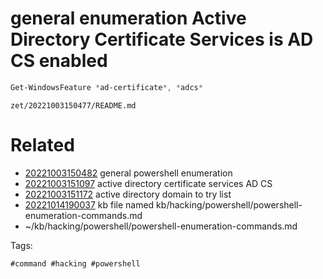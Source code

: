 # general enumeration Active Directory Certificate Services is AD CS enabled
```powershell
Get-WindowsFeature *ad-certificate*, *adcs*
```

` zet/20221003150477/README.md `

# Related

- [20221003150482](/zet/20221003150482/README.md) general powershell enumeration
- [20221003151097](/zet/20221003151097/README.md) active directory certificate services AD CS
- [20221003151172](/zet/20221003151172/README.md) active directory domain to try list
- [20221014190037](/zet/20221014190037/README.md) kb file named kb/hacking/powershell/powershell-enumeration-commands.md
- ~/kb/hacking/powershell/powershell-enumeration-commands.md

Tags:

    #command #hacking #powershell 
